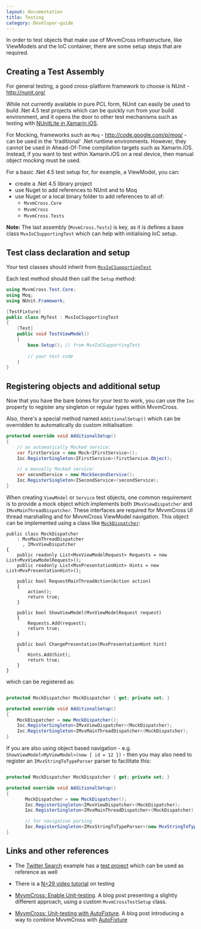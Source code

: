 ```yaml
---
layout: documentation
title: Testing
category: Developer-guide
---
```

In order to test objects that make use of MvvmCross infrastructure, like ViewModels and the IoC container, there are some setup steps that are required. 

## Creating a Test Assembly

For general testing, a good cross-platform framework to choose is NUnit - http://nunit.org/

While not currently available in pure PCL form, NUnit can easily be used to build .Net 4.5 test projects which can be quickly run from your build environment, and it opens the door to other test mechanisms such as testing with [NUnitLite in Xamarin.iOS](http://docs.xamarin.com/guides/ios/deployment,_testing,_and_metrics/touch.unit).

For Mocking, frameworks such as `Moq` - http://code.google.com/p/moq/ - can be used in the 'traditional' .Net runtime environments. However, they cannot be used in Ahead-Of-Time compilation targets such as Xamarin.iOS. Instead, if you want to test within Xamarin.iOS on a real device, then manual object mocking must be used.

For a basic .Net 4.5 test setup for, for example, a ViewModel, you can:

- create a .Net 4.5 library project
- use Nuget to add references to NUnit and to Moq
- use Nuget or a local binary folder to add references to all of:
  * `MvvmCross.Core`
  * `MvvmCross`
  * `MvvmCross.Tests`

**Note:** The last assembly (`MvvmCross.Tests`) is key, as it is defines a base class `MvxIoCSupportingTest` which can help with initialising IoC setup. 

## Test class declaration and setup

Your test classes should inherit from [`MvxIoCSupportingTest`](https://github.com/slodge/MvvmCross/blob/v3/Cirrious/Test/Cirrious.MvvmCross.Test.Core/MvxIoCSupportingTest.cs)

Each test method should then call the `Setup` method:

```c#
using MvvmCross.Test.Core;
using Moq;
using NUnit.Framework;

[TestFixture]
public class MyTest : MvxIoCSupportingTest
{
    [Test]
	public void TestViewModel()
	{
		base.Setup(); // from MvxIoCSupportingTest
        
        // your test code
	}
}
```

## Registering objects and additional setup

Now that you have the bare bones for your test to work, you can use the `Ioc` property to register any singleton or regular types within MvvmCross. 

Also, there's a special method named `AdditionalSetup()` which can be overridden to automatically do custom initialisation: 

```c#
protected override void AdditionalSetup() 
{
    // an automatically Mocked service:
    var firstService = new Mock<IFirstService>();
    Ioc.RegisterSingleton<IFirstService>(firstService.Object);

    // a manually Mocked service:
    var secondService = new MockSecondService();
    Ioc.RegisterSingleton<ISecondService>(secondService);
}
```

When creating `ViewModel` or `Service` test objects, one common requirement is to provide a mock object which implements both `IMvxViewDispatcher` and `IMvxMainThreadDispatcher`. These interfaces are required for MvvmCross UI thread marshalling and for MvvmCross ViewModel navigation. This object can be implemented using a class like [`MockDispatcher`](https://github.com/slodge/NPlus1DaysOfMvvmCross/blob/master/N-29-TipCalcTest/TipCalcTest.Tests/MockDispatcher.cs):

    public class MockDispatcher
        : MvxMainThreadDispatcher
          , IMvxViewDispatcher
    {
        public readonly List<MvxViewModelRequest> Requests = new List<MvxViewModelRequest>();
        public readonly List<MvxPresentationHint> Hints = new List<MvxPresentationHint>();

        public bool RequestMainThreadAction(Action action)
        {
            action();
            return true;
        }

        public bool ShowViewModel(MvxViewModelRequest request)
        {
            Requests.Add(request);
            return true;
        }

        public bool ChangePresentation(MvxPresentationHint hint)
        {
            Hints.Add(hint);
            return true;
        }
    }

which can be registered as:

```c#

protected MockDispatcher MockDispatcher { get; private set; }

protected override void AdditionalSetup() 
{
    MockDispatcher = new MockDispatcher();
    Ioc.RegisterSingleton<IMvxViewDispatcher>(MockDispatcher);
    Ioc.RegisterSingleton<IMvxMainThreadDispatcher>(MockDispatcher);
}
```

If you are also using object based navigation - e.g. `ShowViewModel<MyViewModel>(new { id = 12 })` - then you may also need to register an `IMvxStringToTypeParser` parser to facilitate this:

```c#

protected MockDispatcher MockDispatcher { get; private set; }

protected override void AdditionalSetup() 
{
       MockDispatcher = new MockDispatcher();
       Ioc.RegisterSingleton<IMvxViewDispatcher>(MockDispatcher);
       Ioc.RegisterSingleton<IMvxMainThreadDispatcher>(MockDispatcher);

       // for navigation parsing
       Ioc.RegisterSingleton<IMvxStringToTypeParser>(new MvxStringToTypeParser());
}
```

## Links and other references


* The [Twitter Search](https://github.com/slodge/MvvmCross-Tutorials/tree/master/Sample%20-%20TwitterSearch) example has a [test project](https://github.com/slodge/MvvmCross-Tutorials/tree/master/Sample%20-%20TwitterSearch/TwitterSearch.Test) which can be used as reference as well

* There is a [N=29 video tutorial](http://slodge.blogspot.co.uk/2013/06/n29-testing-n1-days-of-mvvmcross.html) on testing

* [MvvmCross: Enable Unit-testing](http://blog.fire-development.com/2013/06/29/mvvmcross-enable-unit-testing/). A blog post presenting a slightly different approach, using a custom `MvvmCrossTestSetup` class.

* [MvvmCross: Unit-testing with AutoFixture](http://blog.fire-development.com/2013/06/29/mvvmcross-unit-testing-with-autofixture/). A blog post introducing a way to combine MvvmCross with [AutoFixture](https://github.com/AutoFixture/AutoFixture)
